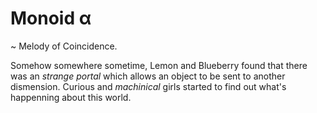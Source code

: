 # Monoid α
~ Melody of Coincidence.

Somehow somewhere sometime, Lemon and Blueberry found that there was an *strange portal* which allows an object to be sent to another dismension. Curious and *machinical* girls started to find out what's happenning about this world.